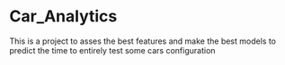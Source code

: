 # Car_Analytics
This is a project to asses the best features and make the best models to predict the time to entirely test some cars configuration
